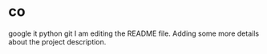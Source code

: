 # co
google it python git
I am editing the README file. Adding some more details about the project description.
